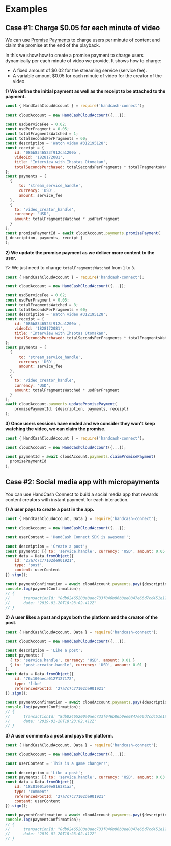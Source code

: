 # Examples

## **Case #1**: Charge \$0.05 for each minute of video

We can use [Promise Payments](/promise-payments.md) to charge users per minute of content and claim the promise at the end of the playback.

In this we show how to create a promise payment to charge users dynamically per each minute of video we provide. It shows how to charge:

- A fixed amount of \$0.02 for the streaming service (service fee).
- A variable amount \$0.05 for each minute of video for the creator of the video.

**1) We define the initial payment as well as the receipt to be attached to the payment.**

```javascript
const { HandCashCloudAccount } = require('handcash-connect');

const cloudAccount = new HandCashCloudAccount({...});

const usdServiceFee = 0.02;
const usdPerFragment = 0.05;
const totalFragmentsWatched = 1;
const totalSecondsPerFragments = 60;
const description = 'Watch video #312195128';
const receipt = {
    id: '086b8346523f912ca1200b',
    videoId: '1828172081',
    title: 'Interview with Ihsotas Otomakan',
    totalSecondsPurchased: totalSecondsPerFragments * totalFragmentsWatched
};
const payments = [
  {
      to: 'stream_service_handle',
      currency: 'USD',
      amount: service_fee
  },
  {
    to: 'video_creator_handle',
    currency: 'USD',
    amount: totalFragmentsWatched * usdPerFragment
  }
];
const promisePaymentId = await cloudAccount.payments.promisePayment(
{ description, payments, receipt }
);
```

**2) We update the promise payment as we deliver more content to the user.**

?> We just need to change `totalFragmentsWatched` from `1` to `8`.

```javascript
const { HandCashCloudAccount } = require('handcash-connect');

const cloudAccount = new HandCashCloudAccount({...});

const usdServiceFee = 0.02;
const usdPerFragment = 0.05;
const totalFragmentsWatched = 8;
const totalSecondsPerFragments = 60;
const description = 'Watch video #312195128';
const receipt = {
    id: '086b8346523f912ca1200b',
    videoId: '1828172081',
    title: 'Interview with Ihsotas Otomakan',
    totalSecondsPurchased: totalSecondsPerFragments * totalFragmentsWatched
};
const payments = [
  {
      to: 'stream_service_handle',
      currency: 'USD',
      amount: service_fee
  },
  {
    to: 'video_creator_handle',
    currency: 'USD',
    amount: totalFragmentsWatched * usdPerFragment
  }
];
await cloudAccount.payments.updatePromisePayment(
    promisePaymentId, {description, payments, receipt}
);
```

**3) Once users sessions have ended and we consider they won't keep watching the video, we can claim the promise.**

```javascript
const { HandCashCloudAccount } = require('handcash-connect');

const cloudAccount = new HandCashCloudAccount({...});

const paymentId = await cloudAccount.payments.claimPromisePayment(
  promisePaymentId
);
```

## **Case #2**: Social media app with micropayments

You can use HandCash Connect to build a social media app that rewards content creators with instant payment for each interaction.

**1) A user pays to create a post in the app.**

```javascript
const { HandCashCloudAccount, Data } = require('handcash-connect');

const cloudAccount = new HandCashCloudAccount({...});

const userContent = 'HandCash Connect SDK is awesome!';

const description = 'Create a post';
const payments: [{ to: 'service.handle', currency: 'USD', amount: 0.05 }];
const data = Data.fromObject({
    id: '27a7c7c77102de901921',
    type: 'post',
    content: userContent
}).sign();

const paymentConfirmation = await cloudAccount.payments.pay({description, payments, data});
console.log(paymentConfirmation);
// {
//      transactionId: "8db02465200a0aec733f046b86b0ee0847e66d7cd451e198b25c493346ca4601",
//      date: "2019-01-20T18:23:02.412Z"
// }
```

**2) A user likes a post and pays both the platform and the creator of the post.**

```javascript
const { HandCashCloudAccount, Data } = require('handcash-connect');

const cloudAccount = new HandCashCloudAccount({...});

const description = 'Like a post';
const payments: [
  { to: 'service.handle', currency: 'USD', amount: 0.01 }
  { to: 'post.creator.handle', currency: 'USD', amount: 0.01 }
];
const data = Data.fromObject({
    id: '76c100aeca0127127172',
    type: 'like'
    referencedPostId: '27a7c7c77102de901921'
}).sign();

const paymentConfirmation = await cloudAccount.payments.pay({description, payments, data});
console.log(paymentConfirmation);
// {
//      transactionId: "8db02465200a0aec733f046b86b0ee0847e66d7cd451e198b25c493346ca4601",
//      date: "2019-01-20T18:23:02.412Z"
// }
```

**3) A user comments a post and pays the platform.**

```javascript
const { HandCashCloudAccount, Data } = require('handcash-connect');

const cloudAccount = new HandCashCloudAccount({...});

const userContent = 'This is a game changer!';

const description = 'Like a post';
const payments: [{ to: 'service.handle', currency: 'USD', amount: 0.03 }];
const data = Data.fromObject({
    id: '18c81001a09e816381aa',
    type: 'comment'
    referencedPostId: '27a7c7c77102de901921'
    content: userContent
}).sign();

const paymentConfirmation = await cloudAccount.payments.pay({description, payments, data});
console.log(paymentConfirmation);
// {
//      transactionId: "8db02465200a0aec733f046b86b0ee0847e66d7cd451e198b25c493346ca4601",
//      date: "2019-01-20T18:23:02.412Z"
// }
```
